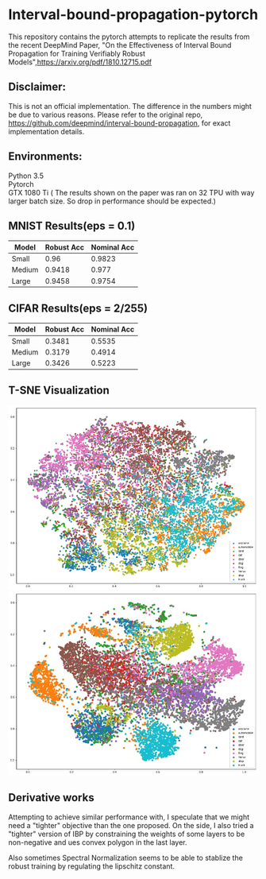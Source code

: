# Interval-bound-propagation-pytorch
This repository contains the pytorch attempts to replicate the results from the recent DeepMind Paper, "On the Effectiveness of Interval Bound Propagation for Training Verifiably Robust Models",https://arxiv.org/pdf/1810.12715.pdf  

## Disclaimer:
This is not an official implementation. The difference in the numbers might be due to various reasons. Please refer to the original repo, https://github.com/deepmind/interval-bound-propagation, for exact implementation details.
  
## Environments:  
Python 3.5  
Pytorch  
GTX 1080 Ti  ( The results shown on the paper was ran on 32 TPU with way larger batch size. So drop in performance should be expected.)

## MNIST Results(eps = 0.1)  
| Model | Robust Acc | Nominal Acc |  
| --- | --- | --- |  
| Small | 0.96 | 0.9823 |  
| Medium | 0.9418 |0.977 |  
| Large | 0.9458 |0.9754 |  

## CIFAR Results(eps = 2/255)  
| Model | Robust Acc | Nominal Acc |  
| --- | --- | --- |  
| Small | 0.3481 | 0.5535 |  
| Medium | 0.3179 | 0.4914 |  
| Large | 0.3426 | 0.5223 |  

## T-SNE Visualization
![Robust Training](tsne.png)
![Normal Training](tsne_normal.png)

## Derivative works
Attempting to achieve similar performance with, I speculate that we might need a "tighter" objective than the one proposed.
On the side, I also tried a "tighter" version of IBP by constraining the weights of some layers to be non-negative and ues convex polygon in the last layer.  
  
Also sometimes Spectral Normalization seems to be able to stablize the robust training by regulating the lipschitz constant.

